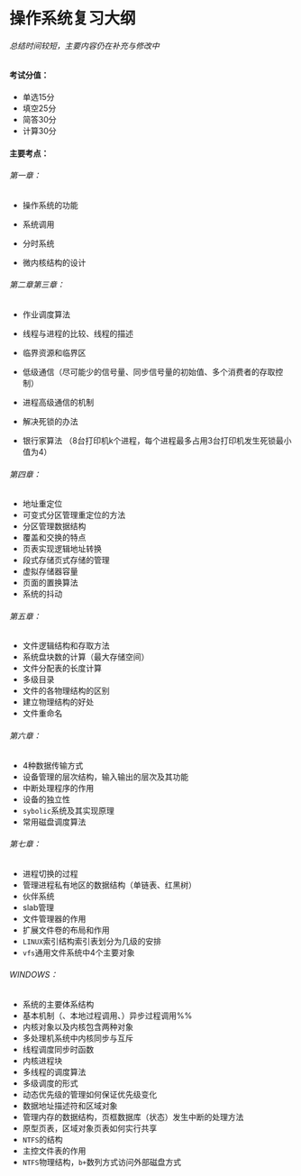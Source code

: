 # 操作系统复习大纲

###### 总结时间较短，主要内容仍在补充与修改中

#### 考试分值：

* 单选15分
* 填空25分
* 简答30分
* 计算30分



#### 主要考点：

###### 第一章：

* 操作系统的功能

* 系统调用

* 分时系统

* 微内核结构的设计

  

###### 第二章第三章：
* 作业调度算法

* 线程与进程的比较、线程的描述

* 临界资源和临界区

* 低级通信（尽可能少的信号量、同步信号量的初始值、多个消费者的存取控制）

* 进程高级通信的机制

* 解决死锁的办法

* 银行家算法
  （8台打印机k个进程，每个进程最多占用3台打印机发生死锁最小值为4）

  

###### 第四章：

* 地址重定位
* 可变式分区管理重定位的方法
* 分区管理数据结构
* 覆盖和交换的特点
* 页表实现逻辑地址转换
* 段式存储页式存储的管理
* 虚拟存储器容量
* 页面的置换算法
* 系统的抖动



###### 第五章：

* 文件逻辑结构和存取方法
* 系统盘块数的计算（最大存储空间）
* 文件分配表的长度计算
* 多级目录
* 文件的各物理结构的区别
* 建立物理结构的好处
* 文件重命名

###### 第六章：

* 4种数据传输方式
* 设备管理的层次结构，输入输出的层次及其功能
* 中断处理程序的作用
* 设备的独立性
* `sybolic`系统及其实现原理
* 常用磁盘调度算法

###### 第七章：

* 进程切换的过程
* 管理进程私有地区的数据结构（单链表、红黑树）
* 伙伴系统
* slab管理
* 文件管理器的作用
* 扩展文件卷的布局和作用
* `LINUX`索引结构索引表划分为几级的安排
* `vfs`通用文件系统中4个主要对象

###### WINDOWS：

* 系统的主要体系结构
* 基本机制（、本地过程调用、）异步过程调用%%
* 内核对象以及内核包含两种对象
* 多处理机系统中内核同步与互斥
* 线程调度同步时函数
* 内核进程块
* 多线程的调度算法
* 多级调度的形式
* 动态优先级的管理如何保证优先级变化
* 数据地址描述符和区域对象
* 管理内存的数据结构，页框数据库（状态）发生中断的处理方法
* 原型页表，区域对象页表如何实行共享
* `NTFS`的结构
* 主控文件表的作用
* `NTFS`物理结构，`b+`数列方式访问外部磁盘方式